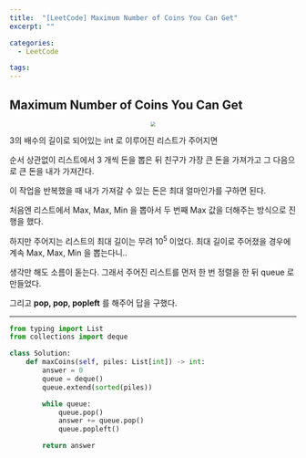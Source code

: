 ```yaml
---
title:  "[LeetCode] Maximum Number of Coins You Can Get"
excerpt: ""

categories:
  - LeetCode

tags:
---
```


## Maximum Number of Coins You Can Get

<center><img src="https://nam-ki-bok.github.io/assets/images/leetcode/maxcoin1.png" style="zoom:50%;" /></center>

3의 배수의 길이로 되어있는 int 로 이루어진 리스트가 주어지면

순서 상관없이 리스트에서 3 개씩 돈을 뽑은 뒤 친구가 가장 큰 돈을 가져가고 그 다음으로 큰 돈을 내가 가져간다.

이 작업을 반복했을 때 내가 가져갈 수 있는 돈은 최대 얼마인가를 구하면 된다.

처음엔 리스트에서 Max, Max, Min 을 뽑아서 두 번째 Max 값을 더해주는 방식으로 진행을 했다.

하지만 주어지는 리스트의 최대 길이는 무려 10<sup>5</sup> 이었다. 최대 길이로 주어졌을 경우에 계속 Max, Max, Min 을 뽑는다니..

생각만 해도 소름이 돋는다. 그래서 주어진 리스트를 먼저 한 번 정렬을 한 뒤 queue 로 만들었다.

그리고 **pop, pop, popleft** 를 해주어 답을 구했다.

---

```python
from typing import List
from collections import deque

class Solution:
	def maxCoins(self, piles: List[int]) -> int:
		answer = 0
		queue = deque()
		queue.extend(sorted(piles))

		while queue:
			queue.pop()
			answer += queue.pop()
			queue.popleft()

		return answer
```

